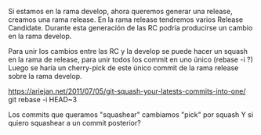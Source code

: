 Si estamos en la rama develop, ahora queremos generar una release, creamos una rama release.
En la rama release tendremos varios Release Candidate.
Durante esta generación de las RC podría producirse un cambio en la rama develop.

Para unir los cambios entre las RC y la develop se puede hacer un squash en la rama de release, para unir todos los commit en uno único (rebase -i ?)
Luego se haría un cherry-pick de este único commit de la rama release sobre la rama develop.

https://ariejan.net/2011/07/05/git-squash-your-latests-commits-into-one/
git rebase -i HEAD~3

Los commits que queramos "squashear" cambiamos "pick" por squash
Y si quiero squashear a un commit posterior?
